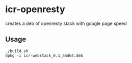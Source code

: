 # icr-openresty
creates a deb of openresty stack with google page speed


Usage
----
	./build.sh
	dpkg -i icr-webstack_0.1_amd64.deb
